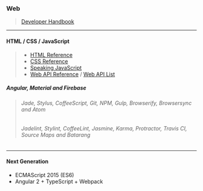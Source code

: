 ### Web
> [Developer Handbook](http://www.frontendhandbook.com/)

***

#### HTML / CSS / JavaScript
> * [HTML Reference](https://developer.mozilla.org/en-US/docs/Web/HTML/Reference)
> * [CSS Reference](https://developer.mozilla.org/en-US/docs/Web/CSS/Reference)
> * [Speaking JavaScript](http://speakingjs.com/es5/)
> * [Web API Reference](https://developer.mozilla.org/en-US/docs/Web/API) / [Web API List](https://github.com/Shyam-Chen/Web-Cheat-Sheet/blob/master/Web-API-List.md)

##### Angular, Material and Firebase
> ###### Jade, Stylus, CoffeeScript, Git, NPM, Gulp, Browserify, Browsersync and Atom
> ###### Jadelint, Stylint, CoffeeLint, Jasmine, Karma, Protractor, Travis CI, Source Maps and Batarang

***

#### Next Generation
* ECMAScript 2015 (ES6)
* Angular 2 + TypeScript + Webpack

